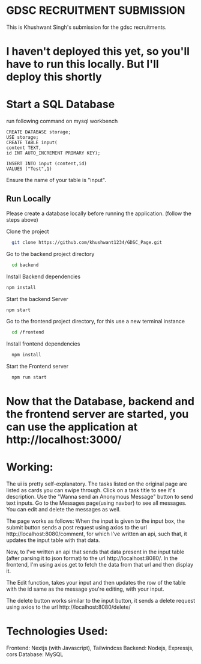 
# GDSC RECRUITMENT SUBMISSION

This is Khushwant Singh's submission for the gdsc recruitments.

# I haven't deployed this yet, so you'll have to run this locally. But I'll deploy this shortly

# Start a SQL Database 
run following command on mysql workbench
```mysql workbench
CREATE DATABASE storage;
USE storage;
CREATE TABLE input(
content TEXT,
id INT AUTO_INCREMENT PRIMARY KEY);

INSERT INTO input (content,id)  
VALUES ("Test",1) 
```
Ensure the name of your table is "input".


## Run Locally
Please create a database locally before running the application. (follow the steps above)

Clone the project

```bash
  git clone https://github.com/khushwant1234/GDSC_Page.git
```
Go to the backend project directory
```bash
  cd backend
```
Install Backend dependencies

```bash
npm install
```
Start the backend Server
```bash
npm start
```

Go to the frontend project directory, for this use a new terminal instance

```bash
  cd /frontend
```

Install frontend dependencies

```bash
  npm install
```

Start the Frontend server

```bash
  npm run start
```

# Now that the Database, backend and the frontend server are started, you can use the application at http://localhost:3000/

# Working:
The ui is pretty self-explanatory. The tasks listed on the original page are listed as cards you can swipe through.
Click on a task title to see it's description.
Use the "Wanna send an Anonymous Message" button to send text inputs.
Go to the Messages page(using navbar) to see all messages. 
You can edit and delete the messages as well.


The page works as follows:
When the input is given to the input box, the submit button sends a post request using axios to the url http://localhost:8080/comment, for which I've written an api, such that, it updates the input table with that data.

Now, to I've written an api that sends that data present in the input table (after parsing it to json format) to the url http://localhost:8080/. In the frontend, I'm using axios.get to fetch the data from that url and then display it.

The Edit function, takes your input and then updates the row of the table with the id same as the message you're editing, with your input.

The delete button works similar to the input button, it sends a delete request using axios to the url http://localhost:8080/delete/

# Technologies Used:
Frontend: Nextjs (with Javascript), Tailwindcss
Backend: Nodejs, Expressjs, cors
Database: MySQL



